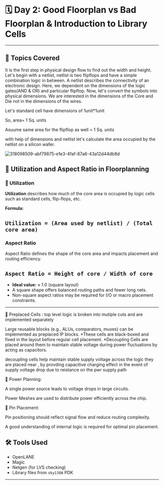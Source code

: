# 🗓️ Day 2: Good Floorplan vs Bad Floorplan & Introduction to Library Cells

---

## 🔧 Topics Covered
 It is the first step in physical design flow to find out the width and height. Let's begin with a netlist, netlist is two flipflops and have a simple combination logic in between. A netlist describes the connectivity of an electronic design. Here, we dependent on the dimensions of the logic gates(AND & OR) and particular flipflop. Now, let's convert the symbols into physical dimensions. We are interested in the dimensions of the Core and Die not in the dimensions of the wires.

Let's standard cell have dimensions of 1unit*1unit

So, area= 1 Sq. units

Asuume same area for the flipflop as well = 1 Sq. units

with help of dimensions and netlist let's calculate the area occupied by the netlist on a silicon wafer.

![318098509-abf79875-e1e3-4faf-87a6-43a12d44db8d](https://github.com/user-attachments/assets/248127dd-528e-4a7c-802c-a188fbe99b43)

## 📏 Utilization and Aspect Ratio in Floorplanning

### 🔹 Utilization

**Utilization** describes how much of the core area is occupied by logic cells such as standard cells, flip-flops, etc.

**Formula:**

`Utilization = (Area used by netlist) / (Total core area)`
---

### Aspect Ratio

Aspect Ratio defines the shape of the core area and impacts placement and routing efficiency.

`Aspect Ratio = Height of core / Width of core`
---
- **Ideal value:** ≈ 1.0 (square layout)
- A square shape offers balanced routing paths and fewer long nets.
- Non-square aspect ratios may be required for I/O or macro placement constraints.

---
🧱 Preplaced Cells : top level logic is broken into mutiple cuts and are implemented separately

Large reusable blocks (e.g., ALUs, comparators, muxes) can be implemented as preplaced IP blocks. *These cells are black-boxed and fixed in the layout before regular cell placement. *Decoupling Cells are placed around them to maintain stable voltage during power fluctuations by acting as capacitors.

decoupling cells help maintain stable supply voltage across the logic they are placed near , by provding capacitive charging effect in the event of supply voltage drop due to reistance on the pwr supply path

🔌 Power Planning:

A single power source leads to voltage drops in large circuits.

Power Meshes are used to distribute power efficiently across the chip.

📍 Pin Placement:

Pin positioning should reflect signal flow and reduce routing complexity.

A good understanding of internal logic is required for optimal pin placement.


## 🛠️ Tools Used

- OpenLANE
- Magic
- Netgen (for LVS checking)
- Library files from `sky130A` PDK

---


